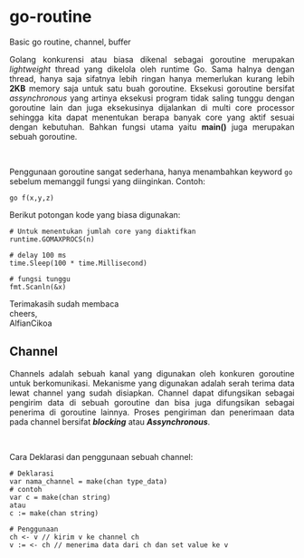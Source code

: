 # go-routine
Basic go routine, channel, buffer

<p align=justify>Golang konkurensi atau biasa dikenal sebagai goroutine merupakan <i>lightweight</i> thread yang dikelola oleh runtime Go. Sama halnya dengan thread, hanya saja sifatnya
lebih ringan hanya memerlukan kurang lebih <b>2KB</b> memory saja untuk satu buah goroutine. Eksekusi goroutine bersifat <i>assynchronous</i> yang artinya eksekusi program
tidak saling tunggu dengan goroutine lain dan juga eksekusinya dijalankan di multi core processor sehingga kita dapat menentukan berapa banyak core yang aktif sesuai dengan kebutuhan. Bahkan fungsi utama yaitu <b>main()</b> juga merupakan sebuah goroutine.</p><br>

Penggunaan goroutine sangat sederhana, hanya menambahkan keyword ```go``` sebelum memanggil fungsi yang diinginkan. Contoh:
```
go f(x,y,z)
```
Berikut potongan kode yang biasa digunakan:
```
# Untuk menentukan jumlah core yang diaktifkan
runtime.GOMAXPROCS(n)

# delay 100 ms
time.Sleep(100 * time.Millisecond)

# fungsi tunggu
fmt.Scanln(&x)
```

Terimakasih sudah membaca<br>
cheers,<br>
AlfianCikoa

## Channel
<p align=justify>Channels adalah sebuah kanal yang digunakan oleh konkuren goroutine untuk berkomunikasi. Mekanisme yang digunakan adalah serah terima data lewat channel yang sudah disiapkan. Channel dapat difungsikan sebagai pengirim data di sebuah goroutine dan bisa juga difungsikan sebagai penerima di goroutine lainnya. Proses pengiriman dan penerimaan data pada channel bersifat <b><i>blocking</i></b> atau <b><i>Assynchronous</i></b>.</p><br>

Cara Deklarasi dan penggunaan sebuah channel:
```
# Deklarasi
var nama_channel = make(chan type_data)
# contoh
var c = make(chan string)
atau
c := make(chan string)

# Penggunaan
ch <- v // kirim v ke channel ch
v := <- ch // menerima data dari ch dan set value ke v
```
